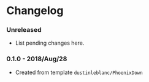 # Changelog

### Unreleased

* List pending changes here.

### 0.1.0 - 2018/Aug/28

* Created from template `dustinleblanc/PhoenixDown`
